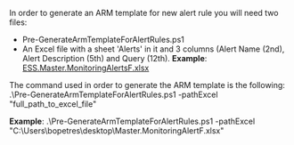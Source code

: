 In order to generate an ARM template for new alert rule you will need two files:

- Pre-GenerateArmTemplateForAlertRules.ps1
- An Excel file with a sheet 'Alerts' in it and 3 columns (Alert Name (2nd), Alert Description (5th) and Query (12th). 
**Example**: 
[ESS.Master.MonitoringAlertsF.xlsx](.attachments/ESS.Master.MonitoringAlertsF-d007bbfa-412f-4410-a786-785dcfe18a05.xlsx)

The command used in order to generate the ARM template is the following:
.\Pre-GenerateArmTemplateForAlertRules.ps1 -pathExcel "full_path_to_excel_file"

**Example**:
.\Pre-GenerateArmTemplateForAlertRules.ps1 -pathExcel "C:\Users\bopetres\desktop\Master.MonitoringAlertF.xlsx"
